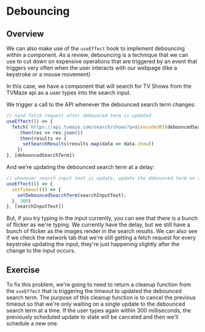 # Debouncing

## Overview

We can also make use of the `useEffect` hook to implement debouncing within a component. As a review, debouncing is a technique that we can use to cut down on expensive operations that are triggered by an event that triggers very often when the user interacts with our webpage (like a keystroke or a mouse movement)

In this case, we have a component that will search for TV Shows from the TVMaze api as a user types into the search input. 

We trigger a call to the API whenever the debounced search term changes:

```jsx
// send fetch request after debounced term is updated
useEffect(() => {
  fetch(`https://api.tvmaze.com/search/shows?q=${encodeURI(debouncedSearchTerm)}`)
    .then(res => res.json())
    .then(results => {
      setSearchResults(results.map(data => data.show))
    })
}, [debouncedSearchTerm])
```

And we're updating the debounced search term at a delay:

```jsx
// whenever search input text is update, update the debounced term on a timeout
useEffect(() => {
  setTimeout(() => {
    setDebouncedSearchTerm(searchInputText);
  }, 300)
}, [searchInputText])
```

But, if you try typing in the input currently, you can see that there is a bunch of flicker as we're typing. We currently have the delay, but we still have a bunch of flicker as the images render in the search results. We can also see if we check the network tab that we're still getting a fetch request for every keystroke updating the input, they're just happening slightly after the change to the input occurs. 

## Exercise

To fix this problem, we're going to need to return a cleanup function from the `useEffect` that is triggering the timeout to updated the debounced search term. The purpose of this cleanup function is to cancel the previous timeout so that we're only waiting on a single update to the debounced search term at a time. If the user types again within 300 milliseconds, the previously scheduled update to state will be canceled and then we'll schedule a new one.